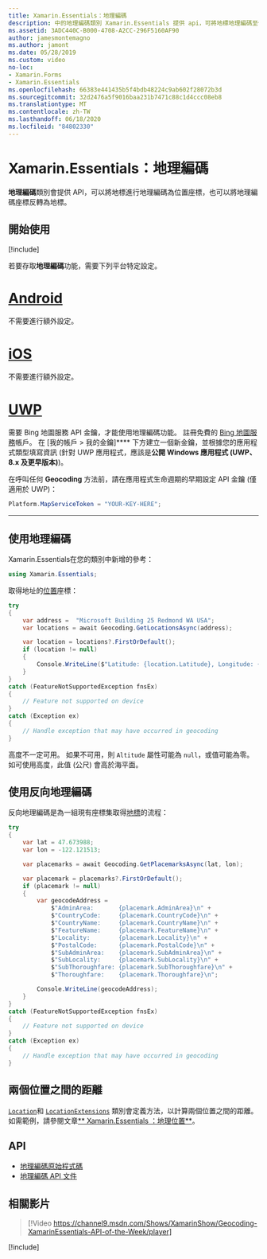 ```yaml
---
title: Xamarin.Essentials：地理編碼
description: 中的地理編碼類別 Xamarin.Essentials 提供 api，可將地標地理編碼至位置座標，並將地理編碼座標轉換成地標。
ms.assetid: 3ADC440C-B000-4708-A2CC-296F5160AF90
author: jamesmontemagno
ms.author: jamont
ms.date: 05/28/2019
ms.custom: video
no-loc:
- Xamarin.Forms
- Xamarin.Essentials
ms.openlocfilehash: 66383e441435b5f4bdb48224c9ab602f28072b3d
ms.sourcegitcommit: 32d2476a5f9016baa231b7471c88c1d4ccc08eb8
ms.translationtype: MT
ms.contentlocale: zh-TW
ms.lasthandoff: 06/18/2020
ms.locfileid: "84802330"
---
```

# <a name="xamarinessentials-geocoding"></a>Xamarin.Essentials：地理編碼

**地理編碼**類別會提供 API，可以將地標進行地理編碼為位置座標，也可以將地理編碼座標反轉為地標。

## <a name="get-started"></a>開始使用

[!include[](~/essentials/includes/get-started.md)]

若要存取**地理編碼**功能，需要下列平台特定設定。

# <a name="android"></a>[Android](#tab/android)

不需要進行額外設定。

# <a name="ios"></a>[iOS](#tab/ios)

不需要進行額外設定。

# <a name="uwp"></a>[UWP](#tab/uwp)

需要 Bing 地圖服務 API 金鑰，才能使用地理編碼功能。 註冊免費的 [Bing 地圖服務](https://www.bingmapsportal.com/)帳戶。 在 [我的帳戶 > 我的金鑰]**** 下方建立一個新金鑰，並根據您的應用程式類型填寫資訊 (針對 UWP 應用程式，應該是**公開 Windows 應用程式 (UWP、8.x 及更早版本)**)。

在呼叫任何 **Geocoding** 方法前，請在應用程式生命週期的早期設定 API 金鑰 (僅適用於 UWP)：

```csharp
Platform.MapServiceToken = "YOUR-KEY-HERE";
```

-----

## <a name="using-geocoding"></a>使用地理編碼

Xamarin.Essentials在您的類別中新增的參考：

```csharp
using Xamarin.Essentials;
```

取得地址的[位置](xref:Xamarin.Essentials.Location)座標：

```csharp
try
{
    var address =  "Microsoft Building 25 Redmond WA USA";
    var locations = await Geocoding.GetLocationsAsync(address);

    var location = locations?.FirstOrDefault();
    if (location != null)
    {
        Console.WriteLine($"Latitude: {location.Latitude}, Longitude: {location.Longitude}, Altitude: {location.Altitude}");
    }
}
catch (FeatureNotSupportedException fnsEx)
{
    // Feature not supported on device
}
catch (Exception ex)
{
    // Handle exception that may have occurred in geocoding
}
```

高度不一定可用。 如果不可用，則 `Altitude` 屬性可能為 `null`，或值可能為零。 如可使用高度，此值 (公尺) 會高於海平面。

## <a name="using-reverse-geocoding"></a>使用反向地理編碼

反向地理編碼是為一組現有座標集取得[地標](xref:Xamarin.Essentials.Placemark)的流程：

```csharp
try
{
    var lat = 47.673988;
    var lon = -122.121513;

    var placemarks = await Geocoding.GetPlacemarksAsync(lat, lon);

    var placemark = placemarks?.FirstOrDefault();
    if (placemark != null)
    {
        var geocodeAddress =
            $"AdminArea:       {placemark.AdminArea}\n" +
            $"CountryCode:     {placemark.CountryCode}\n" +
            $"CountryName:     {placemark.CountryName}\n" +
            $"FeatureName:     {placemark.FeatureName}\n" +
            $"Locality:        {placemark.Locality}\n" +
            $"PostalCode:      {placemark.PostalCode}\n" +
            $"SubAdminArea:    {placemark.SubAdminArea}\n" +
            $"SubLocality:     {placemark.SubLocality}\n" +
            $"SubThoroughfare: {placemark.SubThoroughfare}\n" +
            $"Thoroughfare:    {placemark.Thoroughfare}\n";

        Console.WriteLine(geocodeAddress);
    }
}
catch (FeatureNotSupportedException fnsEx)
{
    // Feature not supported on device
}
catch (Exception ex)
{
    // Handle exception that may have occurred in geocoding
}
```

## <a name="distance-between-two-locations"></a>兩個位置之間的距離

[`Location`](xref:Xamarin.Essentials.Location)和 [`LocationExtensions`](xref:Xamarin.Essentials.LocationExtensions) 類別會定義方法，以計算兩個位置之間的距離。 如需範例，請參閱文章[** Xamarin.Essentials ：地理位置**](geolocation.md#calculate-distance)。

## <a name="api"></a>API

- [地理編碼原始程式碼](https://github.com/xamarin/Essentials/tree/main/Xamarin.Essentials/Geocoding)
- [地理編碼 API 文件](xref:Xamarin.Essentials.Geocoding)

## <a name="related-video"></a>相關影片

> [!Video https://channel9.msdn.com/Shows/XamarinShow/Geocoding-XamarinEssentials-API-of-the-Week/player]

[!include[](~/essentials/includes/xamarin-show-essentials.md)]
